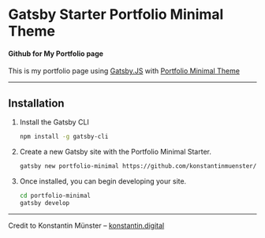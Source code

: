 # Gatsby Starter Portfolio Minimal Theme

#### Github for My Portfolio page

This is my portfolio page using [Gatsby.JS](https://www.gatsbyjs.com/) with [Portfolio Minimal Theme](https://github.com/konstantinmuenster/gatsby-theme-portfolio-minimal)

---

## Installation

1. Install the Gatsby CLI

   ```sh
   npm install -g gatsby-cli
   ```

2. Create a new Gatsby site with the Portfolio Minimal Starter.

   ```sh
   gatsby new portfolio-minimal https://github.com/konstantinmuenster/gatsby-starter-portfolio-minimal-theme
   ```

3. Once installed, you can begin developing your site.

   ```sh
   cd portfolio-minimal
   gatsby develop
   ```

---

Credit to Konstantin Münster – [konstantin.digital](https://konstantin.digital)
